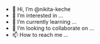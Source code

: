 - 👋 Hi, I’m @nikita-keche
- 👀 I’m interested in ...
- 🌱 I’m currently learning ...
- 💞️ I’m looking to collaborate on ...
- 📫 How to reach me ...

<!---
nikita-keche/nikita-keche is a ✨ special ✨ repository because its `README.md` (this file) appears on your GitHub profile.
You can click the Preview link to take a look at your changes.
--->
